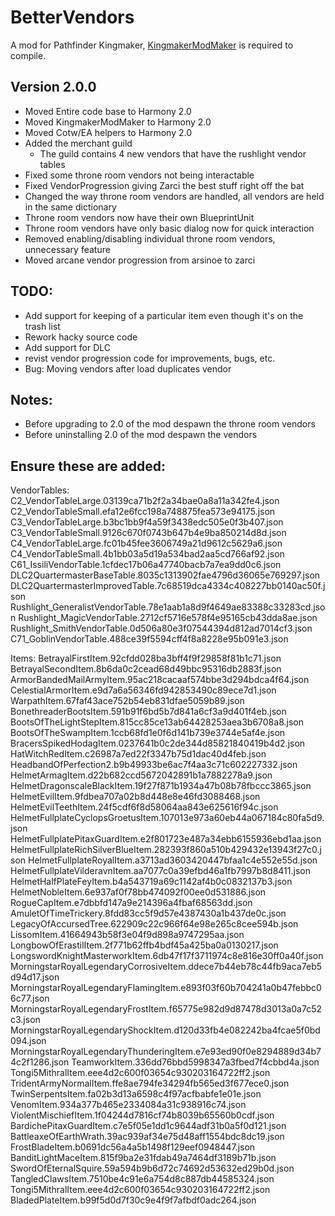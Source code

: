 # BetterVendors
A mod for Pathfinder Kingmaker, [KingmakerModMaker](https://github.com/lucianposton/KingmakerModMaker) is required to compile.

## Version 2.0.0
* Moved Entire code base to Harmony 2.0
* Moved KingmakerModMaker to Harmony 2.0
* Moved Cotw/EA helpers to Harmony 2.0
* Added the merchant guild
  * The guild contains 4 new vendors that have the rushlight vendor tables
* Fixed some throne room vendors not being interactable
* Fixed VendorProgression giving Zarci the best stuff right off the bat
* Changed the way throne room vendors are handled, all vendors are held in the same dictionary
* Throne room vendors now have their own BlueprintUnit
* Throne room vendors have only basic dialog now for quick interaction
* Removed enabling/disabling individual throne room vendors, unnecessary feature
* Moved arcane vendor progression from arsinoe to zarci

## TODO:
* Add support for keeping of a particular item even though it's on the trash list
* Rework hacky source code
* Add support for DLC
* revist vendor progression code for improvements, bugs, etc. 
* Bug: Moving vendors after load duplicates vendor

## Notes:
* Before upgrading to 2.0 of the mod despawn the throne room vendors
* Before uninstalling 2.0 of the mod despawn the vendors 

## Ensure these are added:
VendorTables:
 C2_VendorTableLarge.03139ca71b2f2a34bae0a8a11a342fe4.json
 C2_VendorTableSmall.efa12e6fcc198a748875fea573e94175.json
 C3_VendorTableLarge.b3bc1bb9f4a59f3438edc505e0f3b407.json
 C3_VendorTableSmall.9126c670f0743b647b4e9ba850214d8d.json
 C4_VendorTableLarge.fc01b45fee3606749a21d9612c5629a6.json
 C4_VendorTableSmall.4b1bb03a5d19a534bad2aa5cd766af92.json
 C61_IssiliVendorTable.1cfdec17b06a47740bacb7a7ea9dd0c6.json
 DLC2QuartermasterBaseTable.8035c1313902fae4796d36065e769297.json
 DLC2QuartermasterImprovedTable.7c68519dca4334c408227bb0140ac50f.json
 Rushlight_GeneralistVendorTable.78e1aab1a8d9f4649ae83388c33283cd.json
 Rushlight_MagicVendorTable.2712cf5716e578f4e95165cb43dda8ae.json
 Rushlight_SmithVendorTable.0d506a80e3f07544394d812ad7014cf3.json
 C71_GoblinVendorTable.488ce39f5594cff4f8a8228e95b091e3.json
 
Items:
BetrayalFirstItem.92cfdd028ba3bff4f9f29858f81b1c71.json
BetrayalSecondItem.8b6da0c2cead68d49bbc95316db2883f.json
ArmorBandedMailArmyItem.95ac218cacaaf574bbe3d294bdca4f64.json
CelestialArmorItem.e9d7a6a56346fd942853490c89ece7d1.json
WarpathItem.67faf43ace752b54eb831dfae5059b89.json
BonethreaderBootsItem.591b91f6bd5b7d841a6cf3a9d401f4eb.json
BootsOfTheLightStepItem.815cc85ce13ab64428253aea3b6708a8.json
BootsOfTheSwampItem.1ccb68fd1e0f6d141b739e3744e5af4e.json
BracersSpikedHodagItem.0237641b0c2de344d85821840419b4d2.json
HatWitchRedItem.c26987a7ed22f3347b75d1dac40d4feb.json
HeadbandOfPerfection2.b9b49933be6ac7f4aa3c71c602227332.json
HelmetArmagItem.d22b682ccd5672042891b1a7882278a9.json
HelmetDragonscaleBlackItem.19f27f871b1934a47b08b78fbccc3865.json
HelmetEvilItem.9fdbea707a02b8d448e8e46fd3088468.json
HelmetEvilTeethItem.24f5cdf6f8d58064aa843e625616f94c.json
HelmetFullplateCyclopsGroetusItem.107013e973a60eb44a067184c80fa5d9.json
HelmetFullplatePitaxGuardItem.e2f801723e487a34ebb6155936ebd1aa.json
HelmetFullplateRichSilverBlueItem.282393f860a510b429432e13943f27c0.json
HelmetFullplateRoyalItem.a3713ad3603420447bfaa1c4e552e55d.json
HelmetFullplateVilderavnItem.aa7077c0a39efbd46a1fb7997b8d8411.json
HelmetHalfPlateFeyItem.b4a543719a69c1142af4b0c0832137b3.json
HelmetNobleItem.6e937af0f78bb474092f00ee0d531886.json
RogueCapItem.e7dbbfd147a9e214396a4fbaf68563dd.json
AmuletOfTimeTrickery.8fdd83cc5f9d57e4387430a1b437de0c.json
LegacyOfAccursedTree.622909c22c966f64e98e265c8cee594b.json
LissomItem.41664943b58f3e04f9d898a9747295aa.json
LongbowOfErastilItem.2f771b62ffb4bdf45a425ba0a0130217.json
LongswordKnightMasterworkItem.6db47f17f3711974c8e816e30ff0a40f.json
MorningstarRoyalLegendaryCorrosiveItem.ddece7b44eb78c44fb9aca7eb5d94d17.json
MorningstarRoyalLegendaryFlamingItem.e893f03f60b704241a0b47febbc06c77.json
MorningstarRoyalLegendaryFrostItem.f65775e982d9d87478d3013a0a7c52c3.json
MorningstarRoyalLegendaryShockItem.d120d33fb4e082242ba4fcae5f0bd094.json
MorningstarRoyalLegendaryThunderingItem.e7e93ed90f0e8294889d34b74c2f1286.json
TeamworkItem.336dd76bbd5998347a3fbed7f4cbbd4a.json
Tongi5MithralItem.eee4d2c600f03654c930203164722ff2.json
TridentArmyNormalItem.ffe8ae794fe34294fb565ed3f677ece0.json
TwinSerpentsItem.fa02b3d13a6598c4f97acfbabfe1e01e.json
VenomItem.934a377b465e2334084a31c938916c74.json
ViolentMischiefItem.1f04244d7816cf74b8039b65560b0cdf.json
BardichePitaxGuardItem.c7e5f05e1dd1c9644adf31b0a5f0d121.json
BattleaxeOfEarthWrath.39ac939af34e75d48aff1554bdc8dc19.json
FrostBladeItem.b0691dc56a4a5b1498f129eef0948447.json
BanditLightMaceItem.815f9ba2e31fdab49a7464df3189b71b.json
SwordOfEternalSquire.59a594b9b6d72c74692d53632ed29b0d.json
TangledClawsItem.7510be4c91e6a754d8c887db44585324.json
Tongi5MithralItem.eee4d2c600f03654c930203164722ff2.json
BladedPlateItem.b99f5d0d7f30c9e4f9f7afbdf0adc264.json
